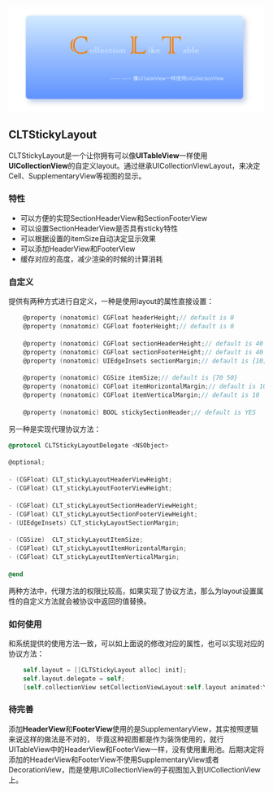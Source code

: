 ![](clt.png)

## **CLTStickyLayout** 

CLTStickyLayout是一个让你拥有可以像**UITableView**一样使用**UICollectionView**的自定义layout。通过继承UICollectionViewLayout，来决定Cell、SupplementaryView等视图的显示。



### 特性

- 可以方便的实现SectionHeaderView和SectionFooterView
- 可以设置SectionHeaderView是否具有sticky特性
- 可以根据设置的itemSize自动决定显示效果
- 可以添加HeaderView和FooterView
- 缓存对应的高度，减少渲染的时候的计算消耗



### 自定义

提供有两种方式进行自定义，一种是使用layout的属性直接设置：

```objective-c
    @property (nonatomic) CGFloat headerHeight;// default is 0
    @property (nonatomic) CGFloat footerHeight;// default is 0

    @property (nonatomic) CGFloat sectionHeaderHeight;// default is 40
    @property (nonatomic) CGFloat sectionFooterHeight;// default is 40
    @property (nonatomic) UIEdgeInsets sectionMargin;// default is {10,10,10,10}

    @property (nonatomic) CGSize itemSize;// default is {70 50}
    @property (nonatomic) CGFloat itemHorizontalMargin;// default is 10
    @property (nonatomic) CGFloat itemVerticalMargin;// default is 10

    @property (nonatomic) BOOL stickySectionHeader;// default is YES
```

另一种是实现代理协议方法：

```objective-c
@protocol CLTStickyLayoutDelegate <NSObject>

@optional;

- (CGFloat) CLT_stickyLayoutHeaderViewHeight;
- (CGFloat) CLT_stickyLayoutFooterViewHeight;

- (CGFloat) CLT_stickyLayoutSectionHeaderViewHeight;
- (CGFloat) CLT_stickyLayoutSectionFooterViewHeight;
- (UIEdgeInsets) CLT_stickyLayoutSectionMargin;

- (CGSize)  CLT_stickyLayoutItemSize;
- (CGFloat) CLT_stickyLayoutItemHorizontalMargin;
- (CGFloat) CLT_stickyLayoutItemVerticalMargin;

@end
```

两种方法中，代理方法的权限比较高，如果实现了协议方法，那么为layout设置属性的自定义方法就会被协议中返回的值替换。



### 如何使用

和系统提供的使用方法一致，可以如上面说的修改对应的属性，也可以实现对应的协议方法：

```objective-c
    self.layout = [[CLTStickyLayout alloc] init];
    self.layout.delegate = self;
    [self.collectionView setCollectionViewLayout:self.layout animated:YES];
```



### 待完善

添加**HeaderView**和**FooterView**使用的是SupplementaryView，其实按照逻辑来说这样的做法是不对的， 毕竟这种视图都是作为装饰使用的，就行UITableView中的HeaderView和FooterView一样，没有使用重用池。后期决定将添加的HeaderView和FooterView不使用SupplementaryView或者DecorationView，而是使用UICollectionView的子视图加入到UICollectionView上。



